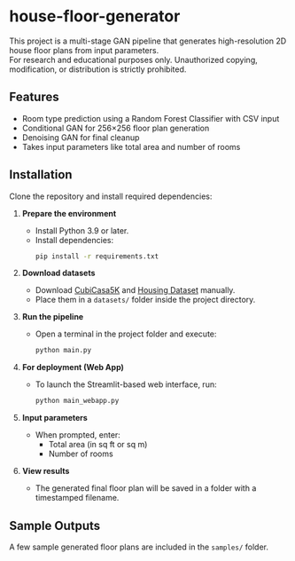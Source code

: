 # house-floor-generator

This project is a multi-stage GAN pipeline that generates high-resolution 2D house floor plans from input parameters.  
For research and educational purposes only. Unauthorized copying, modification, or distribution is strictly prohibited.

## Features
- Room type prediction using a Random Forest Classifier with CSV input
- Conditional GAN for 256×256 floor plan generation
- Denoising GAN for final cleanup
- Takes input parameters like total area and number of rooms

## Installation
Clone the repository and install required dependencies:

1. **Prepare the environment**
   - Install Python 3.9 or later.
   - Install dependencies:
     ```bash
     pip install -r requirements.txt
     ```

2. **Download datasets**
   - Download [CubiCasa5K](https://www.kaggle.com/code/qmarva/cubicasa5k-swin-transformer-mmdetection) and [Housing Dataset](https://www.kaggle.com/datasets/ashydv/housing-dataset) manually.
   - Place them in a `datasets/` folder inside the project directory.

3. **Run the pipeline**
   - Open a terminal in the project folder and execute:
     ```bash
     python main.py
     ```

4. **For deployment (Web App)**
   - To launch the Streamlit-based web interface, run:
     ```bash
     python main_webapp.py
     ```

5. **Input parameters**
   - When prompted, enter:
     - Total area (in sq ft or sq m)
     - Number of rooms

6. **View results**
   - The generated final floor plan will be saved in a folder with a timestamped filename.

## Sample Outputs
A few sample generated floor plans are included in the `samples/` folder.

